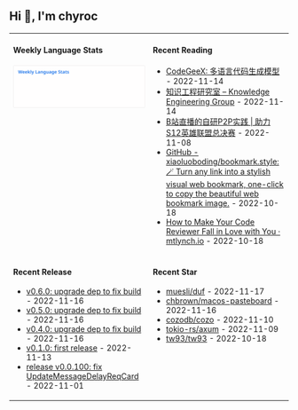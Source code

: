 ## Hi 👋, I'm chyroc

<table width="960px">
<tr>
<td valign="top" width="50%">

#### Weekly Language Stats

![](./images/wakatime_weekly_language_stats.svg)
</td>
<td valign="top" width="50%">

#### Recent Reading

* <a href='https://keg.cs.tsinghua.edu.cn/codegeex/index_zh.html' target='_black'>CodeGeeX: 多语言代码生成模型</a> - 2022-11-14
* <a href='https://keg.cs.tsinghua.edu.cn/' target='_black'>知识工程研究室 – Knowledge Engineering Group</a> - 2022-11-14
* <a href='https://mp.weixin.qq.com/s/5erBLSxZ0HLurrbne5V9kA' target='_black'>B站直播的自研P2P实践 | 助力S12英雄联盟总决赛</a> - 2022-11-08
* <a href='https://github.com/xiaoluoboding/bookmark.style' target='_black'>GitHub - xiaoluoboding/bookmark.style: 🪄 Turn any link into a stylish visual web bookmark, one-click to copy the beautiful web bookmark image.</a> - 2022-10-18
* <a href='https://mtlynch.io/code-review-love/' target='_black'>How to Make Your Code Reviewer Fall in Love with You ·
mtlynch.io</a> - 2022-10-18

</td>
</tr>
<tr>
<td valign="top" width="50%">

#### Recent Release

* <a href='https://github.com/chyroc/serve/releases/tag/v0.6.0' target='_black'>v0.6.0: upgrade dep to fix build</a> - 2022-11-16
* <a href='https://github.com/chyroc/serve/releases/tag/v0.5.0' target='_black'>v0.5.0: upgrade dep to fix build</a> - 2022-11-16
* <a href='https://github.com/chyroc/serve/releases/tag/v0.4.0' target='_black'>v0.4.0: upgrade dep to fix build</a> - 2022-11-16
* <a href='https://github.com/chyroc/go-lark-bot/releases/tag/v0.1.0' target='_black'>v0.1.0: first release</a> - 2022-11-13
* <a href='https://github.com/chyroc/lark/releases/tag/v0.0.100' target='_black'>release v0.0.100: fix UpdateMessageDelayReqCard</a> - 2022-11-01

</td>
<td valign="top" width="50%">

#### Recent Star

* <a href='https://github.com/muesli/duf' target='_black'>muesli/duf</a> - 2022-11-17
* <a href='https://github.com/chbrown/macos-pasteboard' target='_black'>chbrown/macos-pasteboard</a> - 2022-11-16
* <a href='https://github.com/cozodb/cozo' target='_black'>cozodb/cozo</a> - 2022-11-10
* <a href='https://github.com/tokio-rs/axum' target='_black'>tokio-rs/axum</a> - 2022-11-09
* <a href='https://github.com/tw93/tw93' target='_black'>tw93/tw93</a> - 2022-10-18

</td>
</tr>
</table>
